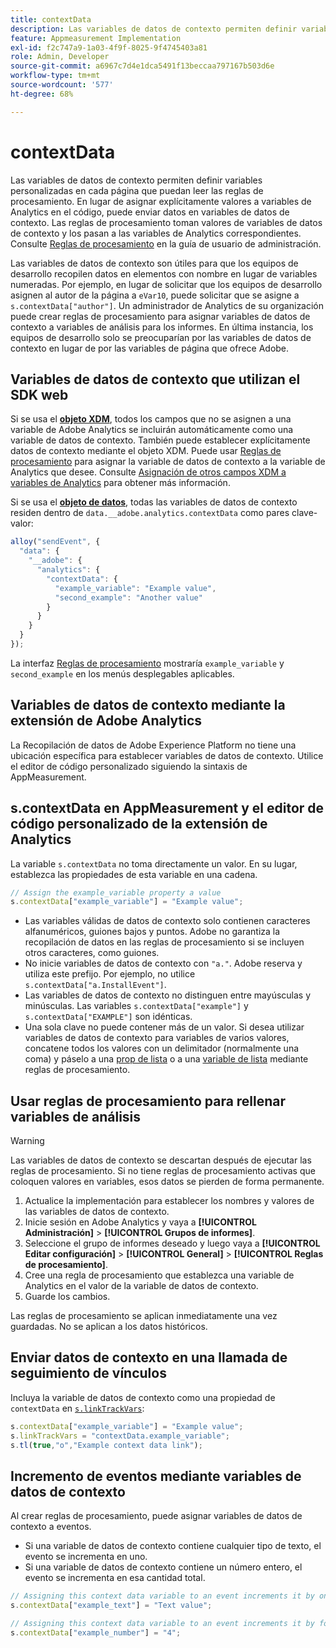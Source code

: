 ```yaml
---
title: contextData
description: Las variables de datos de contexto permiten definir variables personalizadas en cada página que puedan leer las reglas de procesamiento.
feature: Appmeasurement Implementation
exl-id: f2c747a9-1a03-4f9f-8025-9f4745403a81
role: Admin, Developer
source-git-commit: a6967c7d4e1dca5491f13beccaa797167b503d6e
workflow-type: tm+mt
source-wordcount: '577'
ht-degree: 68%

---
```


# contextData

Las variables de datos de contexto permiten definir variables personalizadas en cada página que puedan leer las reglas de procesamiento. En lugar de asignar explícitamente valores a variables de Analytics en el código, puede enviar datos en variables de datos de contexto. Las reglas de procesamiento toman valores de variables de datos de contexto y los pasan a las variables de Analytics correspondientes. Consulte [Reglas de procesamiento](/help/admin/tools/manage-rs/edit-settings/general/processing-rules/pr-overview.md) en la guía de usuario de administración.

Las variables de datos de contexto son útiles para que los equipos de desarrollo recopilen datos en elementos con nombre en lugar de variables numeradas. Por ejemplo, en lugar de solicitar que los equipos de desarrollo asignen al autor de la página a `eVar10`, puede solicitar que se asigne a `s.contextData["author"]`. Un administrador de Analytics de su organización puede crear reglas de procesamiento para asignar variables de datos de contexto a variables de análisis para los informes. En última instancia, los equipos de desarrollo solo se preocuparían por las variables de datos de contexto en lugar de por las variables de página que ofrece Adobe.

## Variables de datos de contexto que utilizan el SDK web

Si se usa el [**objeto XDM**](/help/implement/aep-edge/xdm-var-mapping.md), todos los campos que no se asignen a una variable de Adobe Analytics se incluirán automáticamente como una variable de datos de contexto. También puede establecer explícitamente datos de contexto mediante el objeto XDM. Puede usar [Reglas de procesamiento](/help/admin/tools/manage-rs/edit-settings/general/processing-rules/pr-overview.md) para asignar la variable de datos de contexto a la variable de Analytics que desee.  Consulte [Asignación de otros campos XDM a variables de Analytics](../../aep-edge/xdm-var-mapping.md#mapping-other-xdm-fields-to-analytics-variables) para obtener más información.

Si se usa el [**objeto de datos**](/help/implement/aep-edge/data-var-mapping.md), todas las variables de datos de contexto residen dentro de `data.__adobe.analytics.contextData` como pares clave-valor:

```js
alloy("sendEvent", {
  "data": {
    "__adobe": {
      "analytics": {
        "contextData": {
          "example_variable": "Example value",
          "second_example": "Another value"
        }
      }
    }
  }
});
```

La interfaz [Reglas de procesamiento](/help/admin/tools/manage-rs/edit-settings/general/processing-rules/pr-overview.md) mostraría `example_variable` y `second_example` en los menús desplegables aplicables.

## Variables de datos de contexto mediante la extensión de Adobe Analytics

La Recopilación de datos de Adobe Experience Platform no tiene una ubicación específica para establecer variables de datos de contexto. Utilice el editor de código personalizado siguiendo la sintaxis de AppMeasurement.

## s.contextData en AppMeasurement y el editor de código personalizado de la extensión de Analytics

La variable `s.contextData` no toma directamente un valor. En su lugar, establezca las propiedades de esta variable en una cadena.

```js
// Assign the example_variable property a value
s.contextData["example_variable"] = "Example value";
```

* Las variables válidas de datos de contexto solo contienen caracteres alfanuméricos, guiones bajos y puntos. Adobe no garantiza la recopilación de datos en las reglas de procesamiento si se incluyen otros caracteres, como guiones.
* No inicie variables de datos de contexto con `"a."`. Adobe reserva y utiliza este prefijo. Por ejemplo, no utilice `s.contextData["a.InstallEvent"]`.
* Las variables de datos de contexto no distinguen entre mayúsculas y minúsculas. Las variables `s.contextData["example"]` y `s.contextData["EXAMPLE"]` son idénticas.
* Una sola clave no puede contener más de un valor. Si desea utilizar variables de datos de contexto para variables de varios valores, concatene todos los valores con un delimitador (normalmente una coma) y páselo a una [prop de lista](prop.md#list-props) o a una [variable de lista](list.md) mediante reglas de procesamiento.

## Usar reglas de procesamiento para rellenar variables de análisis

>[!WARNING]
>
>Las variables de datos de contexto se descartan después de ejecutar las reglas de procesamiento. Si no tiene reglas de procesamiento activas que coloquen valores en variables, esos datos se pierden de forma permanente.

1. Actualice la implementación para establecer los nombres y valores de las variables de datos de contexto.
2. Inicie sesión en Adobe Analytics y vaya a **[!UICONTROL Administración]** > **[!UICONTROL Grupos de informes]**.
3. Seleccione el grupo de informes deseado y luego vaya a **[!UICONTROL Editar configuración]** > **[!UICONTROL General]** > **[!UICONTROL Reglas de procesamiento]**.
4. Cree una regla de procesamiento que establezca una variable de Analytics en el valor de la variable de datos de contexto.
5. Guarde los cambios.

Las reglas de procesamiento se aplican inmediatamente una vez guardadas. No se aplican a los datos históricos.

## Enviar datos de contexto en una llamada de seguimiento de vínculos

Incluya la variable de datos de contexto como una propiedad de `contextData` en [`s.linkTrackVars`](../config-vars/linktrackvars.md):

```js
s.contextData["example_variable"] = "Example value";
s.linkTrackVars = "contextData.example_variable";
s.tl(true,"o","Example context data link");
```

## Incremento de eventos mediante variables de datos de contexto

Al crear reglas de procesamiento, puede asignar variables de datos de contexto a eventos.

* Si una variable de datos de contexto contiene cualquier tipo de texto, el evento se incrementa en uno.
* Si una variable de datos de contexto contiene un número entero, el evento se incrementa en esa cantidad total.

```js
// Assigning this context data variable to an event increments it by one
s.contextData["example_text"] = "Text value";

// Assigning this context data variable to an event increments it by four
s.contextData["example_number"] = "4";
```
